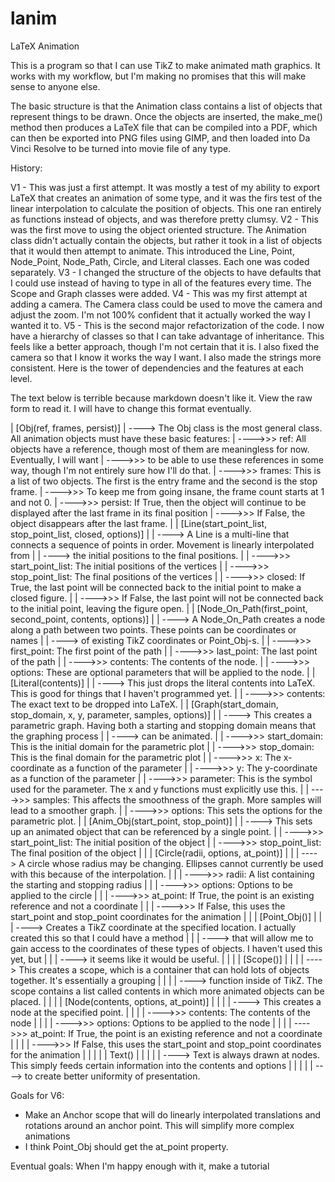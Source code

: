 # lanim
LaTeX Animation

This is a program so that I can use TikZ to make animated math graphics. It works with my workflow, but I'm making no promises that this will make sense to anyone else.

The basic structure is that the Animation class contains a list of objects that represent things to be drawn. Once the objects are inserted, the make_me() method then produces a LaTeX file that can be compiled into a PDF, which can then be exported into PNG files using GIMP, and then loaded into Da Vinci Resolve to be turned into movie file of any type.

History:

V1 - This was just a first attempt. It was mostly a test of my ability to export LaTeX that creates an animation of some type, and it was the firs test of the linear interpolation to calculate the position of objects. This one ran entirely as functions instead of objects, and was therefore pretty clumsy.
V2 - This was the first move to using the object oriented structure. The Animation class didn't actually contain the objects, but rather it took in a list of objects that it would then attempt to animate. This introduced the Line, Point, Node_Point, Node_Path, Circle, and Literal classes. Each one was coded separately.
V3 - I changed the structure of the objects to have defaults that I could use instead of having to type in all of the features every time. The Scope and Graph classes were added.
V4 - This was my first attempt at adding a camera. The Camera class could be used to move the camera and adjust the zoom. I'm not 100% confident that it actually worked the way I wanted it to.
V5 - This is the second major refactorization of the code. I now have a hierarchy of classes so that I can take advantage of inheritance. This feels like a better approach, though I'm not certain that it is. I also fixed the camera so that I know it works the way I want. I also made the strings more consistent. Here is the tower of dependencies and the features at each level.

The text below is terrible because markdown doesn't like it. View the raw form to read it. I will have to change this format eventually.

| [Obj(ref, frames, persist)]
| ----> The Obj class is the most general class. All animation objects must have these basic features:
| ---->>> ref: All objects have a reference, though most of them are meaningless for now. Eventually, I will want
| ---->>>      to be able to use these references in some way, though I'm not entirely sure how I'll do that.
| ---->>> frames: This is a list of two objects. The first is the entry frame and the second is the stop frame.
| ---->>>         To keep me from going insane, the frame count starts at 1 and not 0.
| ---->>> persist: If True, then the object will continue to be displayed after the last frame in its final position
| ---->>>          If False, the object disappears after the last frame.
| | [Line(start_point_list, stop_point_list, closed, options)]
| | ----> A Line is a multi-line that connects a sequence of points in order. Movement is linearly interpolated from
| | ----> the initial positions to the final positions.
| | ---->>> start_point_list: The initial positions of the vertices
| | ---->>> stop_point_list: The final positions of the vertices
| | ---->>> closed: If True, the last point will be connected back to the initial point to make a closed figure.
| | ---->>>         If False, the last point will not be connected back to the initial point, leaving the figure open.
| | [Node_On_Path(first_point, second_point, contents, options)]
| | ----> A Node_On_Path creates a node along a path between two points. These points can be coordinates or names
| | ----> of existing TikZ coordinates or Point_Obj-s.
| | ---->>> first_point: The first point of the path
| | ---->>> last_point: The last point of the path
| | ---->>> contents: The contents of the node.
| | ---->>> options: These are optional parameters that will be applied to the node.
| | [Literal(contents)]
| | ----> This just drops the literal contents into LaTeX. This is good for things that I haven't programmed yet.
| | ---->>> contents: The exact text to be dropped into LaTeX.
| | [Graph(start_domain, stop_domain, x, y, parameter, samples, options)]
| | ----> This creates a parametric graph. Having both a starting and stopping domain means that the graphing process
| | ----> can be animated.
| | ---->>> start_domain: This is the initial domain for the parametric plot
| | ---->>> stop_domain: This is the final domain for the parametric plot
| | ---->>> x: The x-coordinate as a function of the parameter
| | ---->>> y: The y-coordinate as a function of the parameter
| | ---->>> parameter: This is the symbol used for the parameter. The x and y functions must explicitly use this.
| | ---->>> samples: This affects the smoothness of the graph. More samples will lead to a smoother graph.
| | ---->>> options: This sets the options for the parametric plot.
| | [Anim_Obj(start_point, stop_point)]
| | ----> This sets up an animated object that can be referenced by a single point.
| | ---->>> start_point_list: The initial position of the object
| | ---->>> stop_point_list: The final position of the object
| | | [Circle(radii, options, at_point)]
| | | ----> A circle whose radius may be changing. Ellipses cannot currently be used with this because of the interpolation.
| | | ---->>> radii: A list containing the starting and stopping radius
| | | ---->>> options: Options to be applied to the circle
| | | ---->>> at_point: If True, the point is an existing reference and not a coordinate
| | | ---->>>           If False, this uses the start_point and stop_point coordinates for the animation
| | | [Point_Obj()]
| | | ----> Creates a TikZ coordinate at the specified location. I actually created this so that I could have a method
| | | ----> that will allow me to gain access to the coordinates of these types of objects. I haven't used this yet, but
| | | ----> it seems like it would be useful.
| | | | [Scope()]
| | | | ----> This creates a scope, which is a container that can hold lots of objects together. It's essentially a grouping
| | | | ----> function inside of TikZ. The scope contains a list called contents in which more animated objects can be placed.
| | | | [Node(contents, options, at_point)]
| | | | ----> This creates a node at the specified point.
| | | | ---->>> contents: The contents of the node
| | | | ---->>> options: Options to be applied to the node
| | | | ---->>> at_point: If True, the point is an existing reference and not a coordinate
| | | | ---->>>           If False, this uses the start_point and stop_point coordinates for the animation
| | | | | Text()
| | | | | ----> Text is always drawn at nodes. This simply feeds certain information into the contents and options
| | | | | ----> to create better uniformity of presentation.

Goals for V6:
* Make an Anchor scope that will do linearly interpolated translations and rotations around an anchor point. This will simplify more complex animations
* I think Point_Obj should get the at_point property.

Eventual goals: When I'm happy enough with it, make a tutorial
